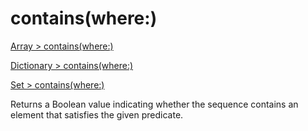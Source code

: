 # contains(where:)

[Array > contains(where:)](https://developer.apple.com/documentation/swift/array/contains(where:))

[Dictionary > contains(where:)](https://developer.apple.com/documentation/swift/dictionary/contains(where:))

[Set > contains(where:)](https://developer.apple.com/documentation/swift/set/contains(where:))

Returns a Boolean value indicating whether the sequence contains an element that satisfies the given predicate.
